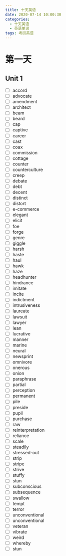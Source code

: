 ```yaml
---
title: 十天英语
date: 2020-07-14 10:00:30
categories:
  - 十天英语
  - 英语单词
tags: 考研英语
---
```

# 第一天
## Unit 1
- [ ] accord
- [ ] advocate
- [ ] amendment
- [ ] architect
- [ ] beam
- [ ] beard
- [ ] cap
- [ ] captive
- [ ] career
- [ ] cast
- [ ] coax
- [ ] commission
- [ ] cottage
- [ ] counter
- [ ] counterculture
- [ ] creep
- [ ] debate
- [ ] debt
- [ ] decent
- [ ] distinct
- [ ] distort
- [ ] e-commerce
- [ ] elegant
- [ ] elicit
- [ ] foe
- [ ] forge
- [ ] genre
- [ ] giggle
- [ ] harsh
- [ ] haste
- [ ] haul
- [ ] hawk
- [ ] haze
- [ ] headhunter
- [ ] hindrance
- [ ] imitate
- [ ] incite
- [ ] indictment
- [ ] intrusiveness
- [ ] laureate
- [ ] lawsuit
- [ ] lawyer
- [ ] lean
- [ ] lucrative
- [ ] manner
- [ ] marine
- [ ] neural
- [ ] newsprint
- [ ] omnivore
- [ ] onerous
- [ ] onion
- [ ] paraphrase
- [ ] partial
- [ ] perception
- [ ] permanent
- [ ] pile
- [ ] preside
- [ ] pupil
- [ ] purchase
- [ ] raw
- [ ] reinterpretation
- [ ] reliance
- [ ] scale
- [ ] steadily
- [ ] stressed-out
- [ ] strip
- [ ] stripe
- [ ] strive
- [ ] stuffy
- [ ] stun
- [ ] subconscious
- [ ] subsequence
- [ ] swallow
- [ ] tempt
- [ ] terror
- [ ] unconventional
- [ ] unconventional
- [ ] veteran
- [ ] vibrate
- [ ] weird
- [ ] whereby
- [ ] stun
